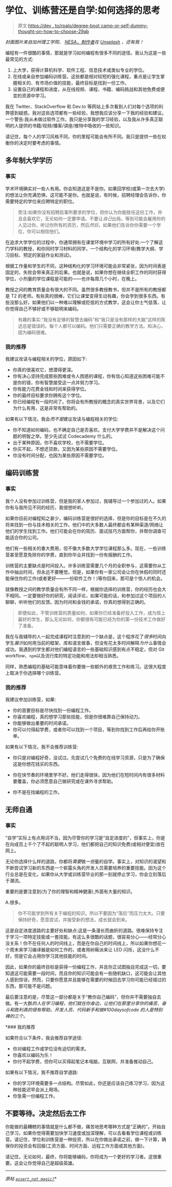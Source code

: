 # 学位、训练营还是自学:如何选择的思考

> 原文:[https://dev . to/rpalo/degree-boot camp-or-self-dummy-thought-on-how-to-choose-29ab](https://dev.to/rpalo/degree-bootcamp-or-self-taught-thoughts-on-how-to-choose-29ab)

*封面图片来自加州理工学院、 [NESA，制作者](https://unsplash.com/photos/IgUR1iX0mqM?utm_source=unsplash&utm_medium=referral&utm_content=creditCopyText)在 [Unsplash](https://unsplash.com/search/photos/bootcamp?utm_source=unsplash&utm_medium=referral&utm_content=creditCopyText) ，还有我！*

编程有一件很酷的事情，那就是学习如何编程有很多不同的途径。我认为这是一些最常见的方式:

1.  上大学，获得计算机科学、软件工程、信息技术或类似专业的学位。
2.  在线或亲自参加编码训练营。这些都是相对较短的强化课程，重点是让学生掌握相关的、有市场价值的技能，最终目标是找到一份工作。
3.  设置自己的课程和进度，从在线视频、课程、书籍、编码挑战和其他免费或便宜的资源中学习。

我在 Twitter、StackOverflow 和 Dev.to 等网站上多次看到人们对每个选项的利弊感到疑惑。我对这些选项都有一些经验，我想我应该分享一下我的经验和建议。一个警告:我从未做过软件工作。我只是分享我的学习经验，以及我从许多真正聪明的人提供的书籍/视频/播客/讲座/推特中吸收的一些知识。

请记住，每个人的学习风格不同，你的里程可能会有所不同。我只是提供一些在权衡你的决定时要考虑的事情。

## [](#multiyear-college-degree)多年制大学学历

### [](#the-facts)事实

学术环境确实对一些人有用。你会知道这是不是你。如果回学校(或第一次去大学)的想法让你充满恐惧，这可能不是你。也就是说，有时候，招聘经理会告诉你，你需要特定的学位来应聘特定的职位。

> 旁注:如果你没有招聘启事所要求的学位，但你认为你能胜任这份工作，并且会喜欢它，无论如何一定要申请。不要让*自己*出局。等到可能会雇用你的人见过你，听过你所有的资历，然后*然后*，如果他们告诉你你需要一个学位，你可以相信他们。

在追求大学学位的过程中，你通常拥有在课堂环境中学习的所有好处:一个了解这门学科的教授，和你同时学习材料的同学，一个结构化的学习环境(教学大纲、学习目标、预定的家庭作业和测试)。

根据工作量和学生的不同，这种结构化的学习环境可能会非常紧张，因为时间表是固定的，失败会带来真正的后果。也就是说，如果你想在继续全职工作的同时获得学位，小剂量的学位课程是可能的——也许每周几个小时，在晚上。

教授之间的教育质量会有很大的不同。虽然很多教授教书，但并不是所有的教授都是 T2 的老师。有些真的很棒，它们让课堂变得生动有趣，你会学到很多东西。有些没那么好。如果他们以一种难以理解或贬低的方式教学，这会让你士气低落，让你觉得自己不够好或不够聪明来编码。

> 有趣的事实:“我没有足够的智慧去编码”和“我只是没有那样的大脑”这样的陈述总是错误的。每个人都可以编码。他们只需要正确的教学方法。和决心，因为编码很难。

### [](#my-recommendation)我的推荐

我建议攻读与编程相关的学位，原因如下:

*   你真的很喜欢它，想潜得更深。
*   你有决心坚持完成那些困难或令人困惑的课程，你有信心知道这些困难可能不是你的错，你有智慧接受这一点并努力学习。
*   你有能力花费金钱和时间来获得学位。
*   你的最终目标要求你拥有这个学位。
*   你已经编程有一段时间了。你将会有所教授的概念的真实世界背景，以及它们为什么有用，这是非常有帮助的。

如果有以下情况，我会*而不是*建议攻读与编程相关的学位:

*   你不知道如何编码，也不确定自己是否喜欢。支付大学学费并不是解决这个问题的明智之举。至少先试试 Codecademy 什么的。
*   出于某种原因，你不喜欢学校，也不需要学位。
*   你买不起，不想还贷款，又因为某些原因不需要学位。
*   你没有时间分配，也因为某些原因不需要学位。

## [](#coding-bootcamp)编码训练营

### [](#the-facts)事实

我个人没有参加过训练营，但是我的家人参加过，我辅导过一个参加过的人。如果你有与我所见不同的经历，我很想听听。

如果你目前对编程知之甚少，编码训练营是很好的选择，但是你的目标是在不久的将来找到一份与技术相关的工作。他们中的大多数人最终都会有某种渠道/网络让他们的学生找到工作。他们可能会在你的简历、面试技巧方面帮你，并帮你调查可能适合你的公司。

他们有一些相关的重大费用，但不像大多数大学学位课程那么多。现在，一些训练营甚至愿意免除你的学费，直到你毕业并找到一份有报酬的工作。

训练营的主要缺点是时间投入。许多训练营需要几个月的全职参与，这需要你从工作中抽出时间，但永远不要睡觉。但是，如果你有一家公司会让你在休假的同时还能保住你的工作(或者更好——一份软件工作！)等你回来，那可是个惊人的机会。

就像教授之间的教学质量会有所不同一样，根据你选择的训练营，你的经历也会大不相同。一定要做好你的研究，阅读评论，如果可能的话，和参加过这个项目的人聊聊，听听他们的反馈。因为时间和金钱的承诺，你真的想得到正确的。

> 即便如此，不管训练营的质量如何，如果你已经准备好投入工作，成为班上最好的学生，那么无论如何，你都很有可能已经为你的第一份技术工作做好了准备。

我在与我辅导的人一起完成课程时注意到的一个缺点是，这个程序花了*很多*时间向学生*展示*如何用当前的框架、库和语言做事，但没有花太多时间解释*为什么*事情会成功。我遇到的学生都对他们编程语言的一些基础知识感到有点不稳定，但对 Git workflow、`npm`以及流行库的特定功能和用法却相当熟悉。

同样，熟悉编程的基础可能意味着你要做一些额外的艰苦工作和练习。这很大程度上取决于你选择哪个训练营。

### [](#my-recommendation)我的推荐

我建议参加训练营，如果:

*   你的首要目标是尽快找到一份编程工作。
*   你喜欢编程，真的想学习那些技能，但是你很难靠自己保持动力。
*   你能够做出重要的时间承诺。
*   你可以付得起学费，或者你可以找到一个项目，等到你找到工作后再给你开账单。

如果有以下情况，我不会推荐训练营:

*   你只是对编程好奇，没试过。先尝试几个免费的在线学习资源，只是为了确保这是你想花钱买的东西。

*   你在快节奏的环境里学不好。他们走得很快，因为他们在短时间内有很多材料要覆盖，你必须愿意自己做研究或在课外寻求帮助。

*   你不是在找编程的工作。

## [](#selftaught)无师自通

### [](#the-facts)事实

“自学”实际上有点用词不当，因为尽管你的学习是“自定进度的”，但事实上，你是在向成百上千个了不起的聪明人学习，他们都把自己的知识免费(或相对便宜)放在网上。

无论你选择什么样的道路，你都将*需要*做*一些*量的自学。事实上，对知识的渴望和不断尝试学习新的东西是一个崭露头角的开发人员需要培养的重要技能。因为这个行业总是在变化，如果你从大学或训练营毕业的那一刻就停止学习，你会立刻落后于潮流。

重要的是要注意到(为了你的理智和精神健康),外面有大量的知识。

A.很多。

> 你不可能学到所有关于编程的知识。所以不要因为“落后”而压力太大。只要保持好奇，愿意尝试，并接受新的想法，成长就会到来。

这是自定进度道路的主要好处和缺点:这是一条漫长而曲折的道路。很难保持专注于学习一项特定技能或一套技能。有这么多很酷的话题，很容易分心——经常分心没关系！你不在任何人的时间线上，而是在你自己的时间线上，所以如果你想花一个周末来学习编译器是如何工作的，或者用树莓派来让 LED 闪烁，这没什么不好。但是它会占用你学习其他技能的时间。

因此，如果你的最终目标是获得一份编程工作，并且你正试图独自完成这一切，要知道这可能需要一段时间，而且你的知识可能会有一些随机缺口，这可能会让其他人感到惊讶。然而，只要你愿意并且能够在需要的时候回去学习你可能已经错过的东西，那可能不是问题。

最后要注意的是，尽管这一部分都是关于“教你自己编码”，但你并不需要独自去做。有一大群*的人在学习编程，他们就在你身边，让他们在那里分享你的痛苦、奋斗和胜利真的很有帮助。开发人员、代码新手和做#100daysofcode 的人是特别棒的三个。*

 *### [](#my-recommendation)我的推荐

如果符合以下条件，我会推荐自学途径:

*   你对编程工作或学位没有迫切的需求。
*   你喜欢以编码为乐！
*   你付不起学费，但你可以买得起笔记本电脑，互联网，并准备推动自己。

如果有以下情况，我不推荐自学道路:

*   你的学习环境需要多一点结构。尽管如此，你还是应该自己练习学习，因为这种技能迟早会派上用场。
*   你急需一份编程工作。

## [](#dont-wait-decide-and-go-to-work)不要等待。决定然后去工作

你能做的最糟糕的事情就是什么都不做，痛苦地思考哪种方式是“正确的”。开始自己学习，如果你觉得需要加快学习速度或加深理解，可以去看看学位课程或训练营。请记住，学位和训练营是一种投资，所以在你做出承诺之前，做一下计算，确保你的投资会有回报(工资方面、时间方面、远程工作方面或其他方面)。

请记住，无论如何，最终，你将能够编码，你将成为一个更好的学习者。这很重要。这会让你觉得自己是超级英雄。

* * *

*原帖 [`assert_not magic?`](https://assertnotmagic.com/2018/11/02/degree-bootcamp-self-taught/)**